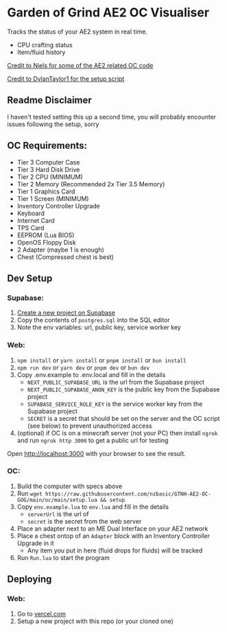 # Garden of Grind AE2 OC Visualiser

Tracks the status of your AE2 system in real time.
- CPU crafting status
- Item/fluid history

[Credit to Niels for some of the AE2 related OC code](https://github.com/Niels1006/OC-AE2-integration)

[Credit to DylanTaylor1 for the setup script](https://github.com/DylanTaylor1/GTNH-Stocking)


## Readme Disclaimer

I haven't tested setting this up a second time, you will probably encounter issues following the setup, sorry

## OC Requirements:

- Tier 3 Computer Case
- Tier 3 Hard Disk Drive
- Tier 2 CPU (MINIMUM)
- Tier 2 Memory (Recommended 2x Tier 3.5 Memory)
- Tier 1 Graphics Card
- Tier 1 Screen (MINIMUM)
- Inventory Controller Upgrade
- Keyboard
- Internet Card
- TPS Card
- EEPROM (Lua BIOS)
- OpenOS Floppy Disk
- 2 Adapter (maybe 1 is enough)
- Chest (Compressed chest is best)

## Dev Setup

### Supabase:
1. [Create a new project on Supabase](https://database.new)
2. Copy the contents of `postgres.sql` into the SQL editor
3. Note the env variables: url, public key, service worker key

### Web:
1. `npm install` or `yarn install` or `pnpm install` or `bun install`
2. `npm run dev` or `yarn dev` or `pnpm dev` or `bun dev`
3. Copy .env.example to .env.local and fill in the details
    - `NEXT_PUBLIC_SUPABASE_URL` is the url from the Supabase project
    - `NEXT_PUBLIC_SUPABASE_ANON_KEY` is the public key from the Supabase project
    - `SUPABASE_SERVICE_ROLE_KEY` is the service worker key from the Supabase project
    - `SECRET` is a secret that should be set on the server and the OC script (see below) to prevent unauthorized access
4. (optional) if OC is on a minecraft server (not your PC) then install `ngrok` and run `ngrok http 3000` to get a public url for testing

Open [http://localhost:3000](http://localhost:3000) with your browser to see the result.

### OC:

1. Build the computer with specs above
2. Run `wget https://raw.githubusercontent.com/nzbasic/GTNH-AE2-OC-GOG/main/oc/main/setup.lua && setup`
3. Copy `env.example.lua` to `env.lua` and fill in the details
    - `serverUrl` is the url of
    - `secret` is the secret from the web server
4. Place an adapter next to an ME Dual Interface on your AE2 network
5. Place a chest ontop of an `Adapter` block with an Inventory Controller Upgrade in it
    - Any item you put in here (fluid drops for fluids) will be tracked
6. Run `Run.lua` to start the program

## Deploying

### Web:

1. Go to [vercel.com](https://vercel.com)
2. Setup a new project with this repo (or your cloned one)
